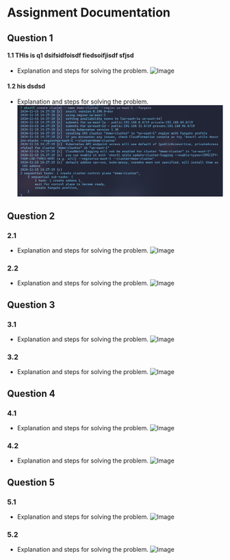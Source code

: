 # Assignment Documentation

## Question 1

#### 1.1 THis is q1 dsifsidfoisdf fiedsoifjisdf sfjsd 
   - Explanation and steps for solving the problem.
   ![Image](./images/image_1.1.png)

#### 1.2 his dsdsd 
   - Explanation and steps for solving the problem.
   ![Image](./images/1.png)

## Question 2

### 2.1
   - Explanation and steps for solving the problem.
   ![Image](./images/image_2.1.png)

### 2.2
   - Explanation and steps for solving the problem.
   ![Image](./images/image_2.2.png)

## Question 3

### 3.1
   - Explanation and steps for solving the problem.
   ![Image](./images/image_3.1.png)

### 3.2
   - Explanation and steps for solving the problem.
   ![Image](./images/image_3.2.png)

## Question 4

### 4.1
   - Explanation and steps for solving the problem.
   ![Image](./images/image_4.1.png)

### 4.2
   - Explanation and steps for solving the problem.
   ![Image](./images/image_4.2.png)

## Question 5

### 5.1
   - Explanation and steps for solving the problem.
   ![Image](./images/image_5.1.png)

### 5.2
   - Explanation and steps for solving the problem.
   ![Image](./images/image_5.2.png)
